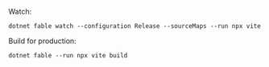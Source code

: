 ﻿Watch:

```
dotnet fable watch --configuration Release --sourceMaps --run npx vite
```

Build for production:

```
dotnet fable --run npx vite build
```